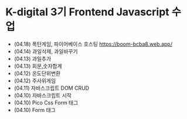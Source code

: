 # K-digital 3기 Frontend Javascript 수업  
+ (04.18) 폭탄게임, 파이어베이스 호스팅 https://boom-bcba8.web.app/
+ (04.14) 과일삭제, 과일바꾸기
+ (04.13) 과일추가  
+ (04.13) 회문,숫자합계  
+ (04.12) 온도단위변환  
+ (04.12) 주사위게임  
+ (04.11) 자바스크립트 DOM CRUD  
+ (04.10) 자바스크립트 시작  
+ (04.10) Pico Css Form 태그  
+ (04.10) Form 태그  
